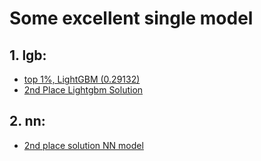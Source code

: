 # Some excellent single model
## 1. lgb:
- [top 1%, LightGBM (0.29132)](https://www.kaggle.com/msahamed/safe-driver-prediction-top-1-lightgbm-0-29132)
- [2nd Place Lightgbm Solution](https://www.kaggle.com/xiaozhouwang/2nd-place-lightgbm-solution)


## 2. nn:
- [2nd place solution NN model](https://www.kaggle.com/xiaozhouwang/2nd-place-solution-nn-model)
